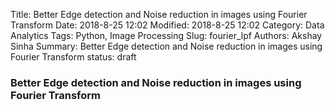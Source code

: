 Title: Better Edge detection and Noise reduction in images using Fourier Transform 
Date: 2018-8-25 12:02
Modified: 2018-8-25 12:02
Category: Data Analytics
Tags: Python, Image Processing
Slug: fourier_lpf
Authors: Akshay Sinha
Summary: Better Edge detection and Noise reduction in images using Fourier Transform 
status: draft

### Better Edge detection and Noise reduction in images using Fourier Transform 

